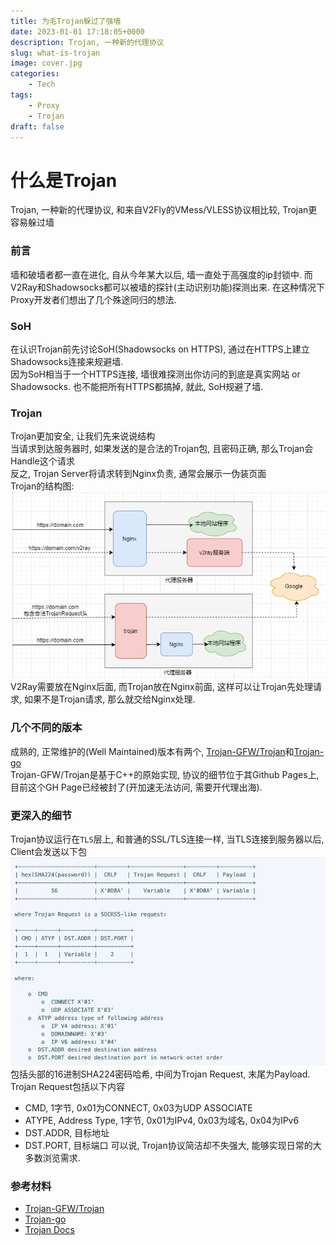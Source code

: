 ```yaml
---
title: 为毛Trojan躲过了强墙
date: 2023-01-01 17:18:05+0000
description: Trojan, 一种新的代理协议
slug: what-is-trojan
image: cover.jpg
categories:
    - Tech
tags:
    - Proxy
    - Trojan
draft: false
---
```

# 什么是Trojan
Trojan, 一种新的代理协议, 和来自V2Fly的VMess/VLESS协议相比较, Trojan更容易躲过墙

### 前言
墙和破墙者都一直在进化, 自从今年某大以后, 墙一直处于高强度的ip封锁中. 而V2Ray和Shadowsocks都可以被墙的探针(主动识别功能)探测出来. 在这种情况下Proxy开发者们想出了几个殊途同归的想法.  

### SoH
在认识Trojan前先讨论SoH(Shadowsocks on HTTPS), 通过在HTTPS上建立Shadowsocks连接来规避墙.  
因为SoH相当于一个HTTPS连接, 墙很难探测出你访问的到底是真实网站 or Shadowsocks. 也不能把所有HTTPS都搞掉, 就此, SoH规避了墙.  

### Trojan
Trojan更加安全, 让我们先来说说结构  
当请求到达服务器时, 如果发送的是合法的Trojan包, 且密码正确, 那么Trojan会Handle这个请求  
反之, Trojan Server将请求转到Nginx负责, 通常会展示一伪装页面  
Trojan的结构图:  
![Trojan Struct](TrojanStruct.png "Structure of Trojan")
V2Ray需要放在Nginx后面, 而Trojan放在Nginx前面, 这样可以让Trojan先处理请求, 如果不是Trojan请求, 那么就交给Nginx处理.

### 几个不同的版本
成熟的, 正常维护的(Well Maintained)版本有两个, [Trojan-GFW/Trojan](https://github.com/trojan-gfw/trojan)和[Trojan-go](https://github.com/p4gefau1t/trojan-go)  
Trojan-GFW/Trojan是基于C++的原始实现, 协议的细节位于其Github Pages上, 目前这个GH Page已经被封了(开加速无法访问, 需要开代理出海).

### 更深入的细节
Trojan协议运行在`TLS`层上, 和普通的SSL/TLS连接一样, 当TLS连接到服务器以后, Client会发送以下包
![Trojan Pack](TrojanPackage.jpg "Trojan Package")
包括头部的16进制SHA224密码哈希, 中间为Trojan Request, 末尾为Payload.
Trojan Request包括以下内容
- CMD, 1字节, 0x01为CONNECT, 0x03为UDP ASSOCIATE
- ATYPE, Address Type, 1字节, 0x01为IPv4, 0x03为域名, 0x04为IPv6
- DST.ADDR, 目标地址
- DST.PORT, 目标端口
可以说, Trojan协议简洁却不失强大, 能够实现日常的大多数浏览需求.

### 参考材料
- [Trojan-GFW/Trojan](https://github.com/trojan-gfw/trojan)
- [Trojan-go](https://github.com/p4gefau1t/trojan-go)
- [Trojan Docs](https://trojan-gfw.github.io/trojan/protocol)